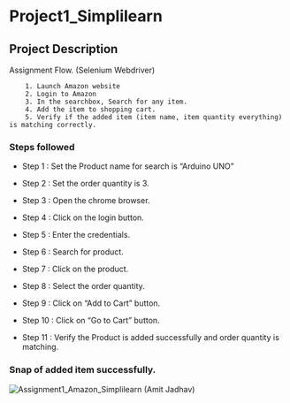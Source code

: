 # Project1_Simplilearn

## Project Description

Assignment Flow. (Selenium Webdriver)

        1. Launch Amazon website
        2. Login to Amazon
        3. In the searchbox, Search for any item.
        4. Add the item to shopping cart.
        5. Verify if the added item (item name, item quantity everything) is matching correctly.




### Steps followed 

- Step 1 : Set the Product name for search is “Arduino UNO”

- Step 2 : Set the order quantity is 3.

- Step 3 : Open the chrome browser.

- Step 4 : Click on the login button.

- Step 5 : Enter the credentials.

- Step 6 : Search for product.

- Step 7 : Click on the product.

- Step 8 : Select the order quantity.

- Step 9 : Click on “Add to Cart” button.

- Step 10 : Click on “Go to Cart” button.

- Step 11 : Verify the Product is added successfully and order quantity is matching.




  
  

### Snap of added item successfully.

![Assignment1_Amazon_Simplilearn (Amit Jadhav)](https://github.com/AmitJadhav07/Project1_Simplilearn/assets/131641947/869e6b26-1c7b-4364-b242-6c1f47f41959)
